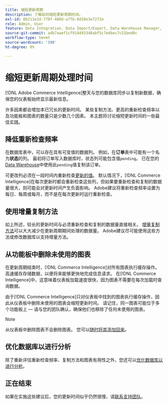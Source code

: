 ```yaml
---
title: 缩短更新周期
description: 了解如何缩短更新周期时间。
exl-id: 0b211e2d-770f-480d-a7fb-8d10e3e7272e
role: Admin, User
feature: Data Integration, Data Import/Export, Data Warehouse Manager, Dashboards
source-git-commit: adb7aaef1cf914d43348abf5c7e4bec7c51bed0c
workflow-type: tm+mt
source-wordcount: '398'
ht-degree: 0%

---
```


# 缩短更新周期处理时间

[!DNL Adobe Commerce Intelligence]整天与您的数据库同步以复制新数据，确保您的仪表板始终显示最新信息。

许多因素都会增加本已冗长的更新时间。 某些复制方法、更高的重新检查频率以及功能板和图表的数量只是少数几个因素。 本主题将讨论缩短更新时间的一些最佳实践。

## 降低重新检查频率

在数据库表中，可以存在具有可变值的数据列。 例如，在&#x200B;**订单**&#x200B;表中可能有一个名为&#x200B;**状态**&#x200B;的列。 最初将订单写入数据库时，状态列可能包含值`pending`。 已在您的[Data Warehouse](../data-analyst/data-warehouse-mgr/tour-dwm.md)中使用此`pending`值复制该订单。

可更改列必须在一段时间内重新检查[更新的值](../data-analyst/data-warehouse-mgr/cfg-data-rechecks.md)。 默认情况下，[!DNL Commerce Intelligence]在每次更新时都会重新检查这些列，但如果要重新检查和复制的数据量很大，则可能会对更新时间产生负面影响。 Adobe建议将重新检查频率设置为每日、每周或每月，而不是在每次更新时运行重新检查。

## 使用增量复制方法

如上所述，较长的更新时间与必须重新检查和复制的数据量直接相关。 [增量复制方法](../data-analyst/data-warehouse-mgr/cfg-replication-methods.md)可以大大减少在更新周期期间处理的数据量。 Adobe建议尽可能使用这些方法或修改数据库以支持增量方法。

## 从功能板中删除未使用的图表

在更新周期结束时，[!DNL Commerce Intelligence]对所有图表执行缓存操作。 高速缓存存储数据，以便将来能够更快地完成信息请求。 在[!DNL Commerce Intelligence]中，这意味着仪表板加载速度很快，因为图表不需要在每次加载时查询数据。

由于[!DNL Commerce Intelligence]只对仪表板中找到的图表执行缓存操作，因此从仪表板中删除未使用的图表会缩短更新时间。 请记住，同一图表可能位于多个功能板上 — 请与您的团队确认，确保他们也移除了任何未使用的图表。

>[!NOTE]
>
>从仪表板中删除图表不会删除图表。 您可以[随时将其添加回来](../data-user/dashboards/add-charts-dashboard.md)。

## 优化数据库以进行分析

除了重新评估重新检查频率、复制方法和图表有用性之外，您还可以[优化数据库以进行分析](../best-practices/opt-db-analysis.md)。

## 正在结束

如果在实施这些建议后，您的更新时间似乎仍然很慢，请[联系支持团队](https://experienceleague.adobe.com/docs/commerce-knowledge-base/kb/troubleshooting/miscellaneous/mbi-service-policies.html?lang=zh-Hans)。
